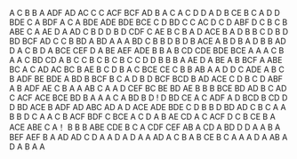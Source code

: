 A
C
B
B
A
ADF
AD
AC
C
C
ACF BCF
AD
B
A
C
A
C
D
D
A
D
B
CE
B
C
A
D
D
BDE
C
A
BDF
A
C
A
BDE ADE
BDE BCE
C
D
BD
C
C
AC
D
C
D
ABF
D
C
B
C
B
ABE
C
A
AE
D A
AD
C
B
D
D
B
D
CDF
C
AE
B
C B
A D
ACE
B
A
D
B
B
C
D
B
D
BD
BCF
AD
C
C
B
BD
A
BD
A
A
A
BD
C
B
B
D
B
D
B
ACE
A 
B
D
B
A
D
B
B
AD
D
A
C
B
D
A
BCE
CEF
D
A
BE
AEF ADE
B
B
A
B
CD
CDE BDE
BCE
A
A
A
C
B
A
A
C
BD
CD
A
B
C
C
B
C
B
C
B
C
C
D
D
B
B
B
A
AE
D
A
BE
A
B
BCF
A
ABE
BC
A
C
AD
AC BC
B
AE
B
C
D
B
A
C
BCE
CE
C
B
B
AB
A
A
D
D
C
ADE
A
B
C
B
ADF
BE
BDE
A
BD
B
BCF
B
C
A
D
B
D
BCF BCD
B
AD
ACE
C
D
B
C
D
ABF
A B
ADF
AE
C
B
A
A
AB
C
A
A
D
CEF
BC BE
BD
AE
B
B
B
BCE
BD AD
B
C
AD
C
ACF ACE
BCE
BD
B
A
A
A
C
A
BD
B D !
D
BD
CE
A
C
ADF
A
D
BCD
B
CD
D
D
BD
ACE
B
ADF
AD
ABC
AD
A
D
ACE ADE
BDE
C D
B
B
D
BD AD
C
B
C
A
A
B
B
D
C
A
A
C
B
ACF BDF
C
BCE
A
C
D A
B
AE CD
A
C
ACF
D
C
B
CE
B
A
ACE ABE
C A！
B
B
B
ABE CDE
B
C
A
CDF CEF
AB
A
CD
A
BD
D
D
A
A
B
A
BEF AEF
B
A
AD
AD
C
D
A
A D
A D
A
A
AD
A
C
B A
B
CE
B C
A
A
A
D
A
AB
A
D
A
B A
A
